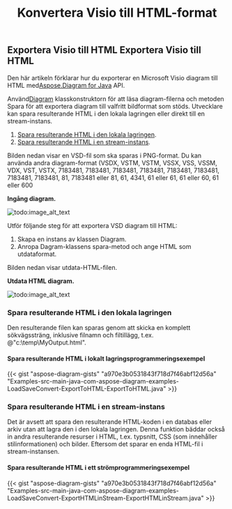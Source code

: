 ﻿---
title:  Konvertera Visio till HTML-format
linktitle: Konvertera Visio till HTML
type: docs
weight: 30
url: /sv/java/convert-visio-to-html/
description: Det här ämnet visar hur du Aspose.Diagram tillåter att konvertera Visio till HTML-format. Konvertera VSD, VSS, VDW, VST, VSDX, VSSX, VSTX, VSDM, VSTM,VSSM till html med några rader kod.
---
## **Exportera Visio till HTML** **Exportera Visio till HTML**
 Den här artikeln förklarar hur du exporterar en Microsoft Visio diagram till HTML med[Aspose.Diagram for Java](https://products.aspose.com/diagram/java/) API.

 Använd[Diagram](https://reference.aspose.com/diagram/java/com.aspose.diagram/Diagram) klasskonstruktorn för att läsa diagram-filerna och metoden Spara för att exportera diagram till valfritt bildformat som stöds. Utvecklare kan spara resulterande HTML i den lokala lagringen eller direkt till en stream-instans.

1. [Spara resulterande HTML i den lokala lagringen](/diagram/sv/java/how-to-convert-a-visio-diagram/).
1. [Spara resulterande HTML i en stream-instans](/diagram/sv/java/how-to-convert-a-visio-diagram/).

Bilden nedan visar en VSD-fil som ska sparas i PNG-format. Du kan använda andra diagram-format (VSDX, VSTM, VSTM, VSSX, VSS, VSSM, VDX, VST, VSTX, 7183481, 7183481, 7183481, 7183481, 7183481, 7183481, 7183481, 7183481, 81, 7183481 eller 81, 61, 4341, 61 eller 61, 61 eller 60, 61 eller 600

**Ingång diagram.**

![todo:image_alt_text](http://i.imgur.com/YX4BNNq.png)

Utför följande steg för att exportera VSD diagram till HTML:

1. Skapa en instans av klassen Diagram.
1. Anropa Dagram-klassens spara-metod och ange HTML som utdataformat.

Bilden nedan visar utdata-HTML-filen.

**Utdata HTML diagram.**

![todo:image_alt_text](http://i.imgur.com/syavUqI.png)
### **Spara resulterande HTML i den lokala lagringen**
Den resulterande filen kan sparas genom att skicka en komplett sökvägssträng, inklusive filnamn och filtillägg, t.ex. @"c:\temp\MyOutput.html".
#### **Spara resulterande HTML i lokalt lagringsprogrammeringsexempel**
{{< gist "aspose-diagram-gists" "a970e3b0531843f718d7f46abf12d56a" "Examples-src-main-java-com-aspose-diagram-examples-LoadSaveConvert-ExportToHTML-ExportToHTML.java" >}}



### **Spara resulterande HTML i en stream-instans**
Det är avsett att spara den resulterande HTML-koden i en databas eller arkiv utan att lagra den i den lokala lagringen. Denna funktion bäddar också in andra resulterande resurser i HTML, t.ex. typsnitt, CSS (som innehåller stilinformationen) och bilder. Eftersom det sparar en enda HTML-fil i stream-instansen.
#### **Spara resulterande HTML i ett strömprogrammeringsexempel**
{{< gist "aspose-diagram-gists" "a970e3b0531843f718d7f46abf12d56a" "Examples-src-main-java-com-aspose-diagram-examples-LoadSaveConvert-ExportHTMLinStream-ExportHTMLinStream.java" >}}
